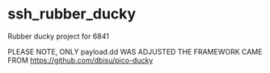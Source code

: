 # ssh_rubber_ducky
Rubber ducky project for 6841

PLEASE NOTE, ONLY payload.dd WAS ADJUSTED
THE FRAMEWORK CAME FROM https://github.com/dbisu/pico-ducky
